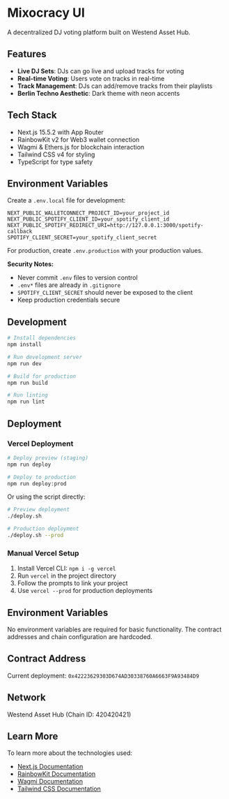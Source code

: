 # Mixocracy UI

A decentralized DJ voting platform built on Westend Asset Hub.

## Features

- **Live DJ Sets**: DJs can go live and upload tracks for voting
- **Real-time Voting**: Users vote on tracks in real-time
- **Track Management**: DJs can add/remove tracks from their playlists
- **Berlin Techno Aesthetic**: Dark theme with neon accents

## Tech Stack

- Next.js 15.5.2 with App Router
- RainbowKit v2 for Web3 wallet connection
- Wagmi & Ethers.js for blockchain interaction
- Tailwind CSS v4 for styling
- TypeScript for type safety

## Environment Variables

Create a `.env.local` file for development:

```
NEXT_PUBLIC_WALLETCONNECT_PROJECT_ID=your_project_id
NEXT_PUBLIC_SPOTIFY_CLIENT_ID=your_spotify_client_id
NEXT_PUBLIC_SPOTIFY_REDIRECT_URI=http://127.0.0.1:3000/spotify-callback
SPOTIFY_CLIENT_SECRET=your_spotify_client_secret
```

For production, create `.env.production` with your production values.

**Security Notes:**
- Never commit `.env` files to version control
- `.env*` files are already in `.gitignore`
- `SPOTIFY_CLIENT_SECRET` should never be exposed to the client
- Keep production credentials secure

## Development

```bash
# Install dependencies
npm install

# Run development server
npm run dev

# Build for production
npm run build

# Run linting
npm run lint
```

## Deployment

### Vercel Deployment

```bash
# Deploy preview (staging)
npm run deploy

# Deploy to production
npm run deploy:prod
```

Or using the script directly:

```bash
# Preview deployment
./deploy.sh

# Production deployment
./deploy.sh --prod
```

### Manual Vercel Setup

1. Install Vercel CLI: `npm i -g vercel`
2. Run `vercel` in the project directory
3. Follow the prompts to link your project
4. Use `vercel --prod` for production deployments

## Environment Variables

No environment variables are required for basic functionality. The contract addresses and chain configuration are hardcoded.

## Contract Address

Current deployment: `0x42223629303D674AD30338760A6663F9A93484D9`

## Network

Westend Asset Hub (Chain ID: 420420421)

## Learn More

To learn more about the technologies used:

- [Next.js Documentation](https://nextjs.org/docs)
- [RainbowKit Documentation](https://www.rainbowkit.com/docs)
- [Wagmi Documentation](https://wagmi.sh)
- [Tailwind CSS Documentation](https://tailwindcss.com/docs)